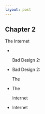 ```yaml
---
layout: post
---
```


## Chapter 2

The Internet

<ul class="Words">
  <li class="Words-line">
    <p>&nbsp;</p>
    <p>Bad Design 2:</p>
  </li>
  <li class="Words-line">
    <p>Bad Design 2:</p>
    <p>The</p>
  </li>
  <li class="Words-line">
    <p>The</p>
    <p>Internet</p>
  </li>
  <li class="Words-line">
    <p>Internet</p>
    <p>&nbsp;</p>
  </li>
</ul>

